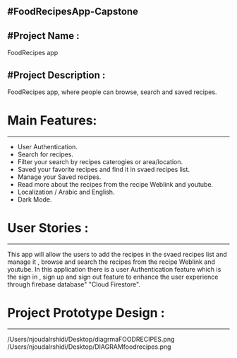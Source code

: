 #FoodRecipesApp-Capstone
--------------

#Project Name :
--------------
 FoodRecipes app

#Project Description :
--------------
 FoodRecipes app, where people can browse, search and saved recipes.

# Main Features:
--------------
- User Authentication.
- Search for recipes.
- Filter your search by recipes caterogies or area/location.
- Saved your favorite recipes and find it in svaed recipes list.
- Manage your Saved recipes.
- Read more about the recipes from the recipe Weblink and youtube.
- Localization / Arabic and English.
- Dark Mode.


# User Stories :
--------------
This app will allow the users to add the recipes in the svaed recipes list and manage it , browse and search the recipes from the recipe Weblink and youtube. In this application there is a user Authentication feature which is the sign in , sign up and sign out feature to enhance the user experience through firebase database" "Cloud Firestore".


# Project Prototype Design :
--------------
/Users/njoudalrshidi/Desktop/diagrmaFOODRECIPES.png
/Users/njoudalrshidi/Desktop/DIAGRAMfoodrecipes.png


